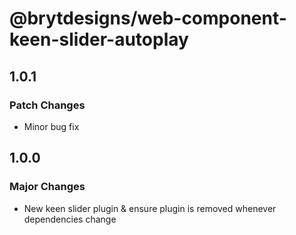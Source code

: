 # @brytdesigns/web-component-keen-slider-autoplay

## 1.0.1

### Patch Changes

- Minor bug fix

## 1.0.0

### Major Changes

- New keen slider plugin & ensure plugin is removed whenever dependencies change
